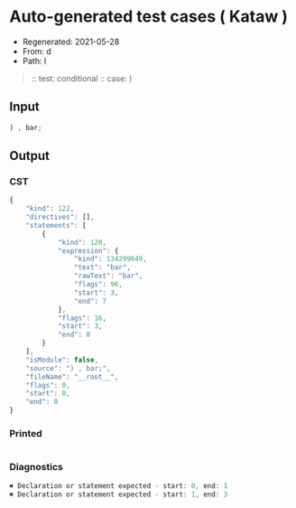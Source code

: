 # Auto-generated test cases ( Kataw )
- Regenerated: 2021-05-28
- From: d
- Path: l
> :: test: conditional
> :: case: )
## Input

`````js
) , bar;
`````
## Output

### CST

```javascript
{
    "kind": 122,
    "directives": [],
    "statements": [
        {
            "kind": 120,
            "expression": {
                "kind": 134299649,
                "text": "bar",
                "rawText": "bar",
                "flags": 96,
                "start": 3,
                "end": 7
            },
            "flags": 16,
            "start": 3,
            "end": 8
        }
    ],
    "isModule": false,
    "source": ") , bar;",
    "fileName": "__root__",
    "flags": 0,
    "start": 0,
    "end": 8
}
```

### Printed

```javascript

```

### Diagnostics

```javascript
✖ Declaration or statement expected - start: 0, end: 1
✖ Declaration or statement expected - start: 1, end: 3

```

